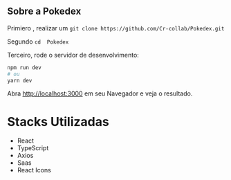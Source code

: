 ## Sobre a Pokedex

Primiero , realizar um ``` git clone https://github.com/Cr-collab/Pokedex.git ```

Segundo ```cd  Pokedex ```

Terceiro, rode o  servidor de desenvolvimento:

```bash
npm run dev
# ou
yarn dev
```

Abra [http://localhost:3000](http://localhost:3000) em  seu Navegador e veja o resultado.

# Stacks Utilizadas

- React
- TypeScript
- Axios
- Saas
- React Icons
